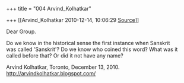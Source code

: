 +++
title = "004 Arvind_Kolhatkar"

+++
[[Arvind_Kolhatkar	2010-12-14, 10:06:29 [Source](https://groups.google.com/g/samskrita/c/0QvRNik3Y40)]]



Dear Group.  
  
Do we know in the historical sense the first instance when Sanskrit  
was called 'Sanskrit'? Do we know who coined this word? What was it  
called before that? Or did it not have any name?  
  
Arvind Kolhatkar, Toronto, December 13, 2010.  
<http://arvindkolhatkar.blogspot.com/>  

